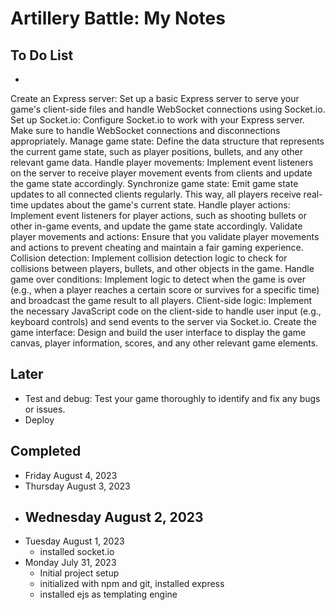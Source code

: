 # Artillery Battle: My Notes

## To Do List
- 


Create an Express server: Set up a basic Express server to serve your game's client-side files and handle WebSocket connections using Socket.io.
Set up Socket.io: Configure Socket.io to work with your Express server. Make sure to handle WebSocket connections and disconnections appropriately.
Manage game state: Define the data structure that represents the current game state, such as player positions, bullets, and any other relevant game data.
Handle player movements: Implement event listeners on the server to receive player movement events from clients and update the game state accordingly.
Synchronize game state: Emit game state updates to all connected clients regularly. This way, all players receive real-time updates about the game's current state.
Handle player actions: Implement event listeners for player actions, such as shooting bullets or other in-game events, and update the game state accordingly.
Validate player movements and actions: Ensure that you validate player movements and actions to prevent cheating and maintain a fair gaming experience.
Collision detection: Implement collision detection logic to check for collisions between players, bullets, and other objects in the game.
Handle game over conditions: Implement logic to detect when the game is over (e.g., when a player reaches a certain score or survives for a specific time) and broadcast the game result to all players.
Client-side logic: Implement the necessary JavaScript code on the client-side to handle user input (e.g., keyboard controls) and send events to the server via Socket.io.
Create the game interface: Design and build the user interface to display the game canvas, player information, scores, and any other relevant game elements.

## Later
- Test and debug: Test your game thoroughly to identify and fix any bugs or issues.
- Deploy


## Completed
- Friday August 4, 2023
- Thursday August 3, 2023
- Wednesday August 2, 2023
    - 
- Tuesday August 1, 2023
    - installed socket.io
- Monday July 31, 2023
    - Initial project setup
    - initialized with npm and git, installed express
    - installed ejs as templating engine